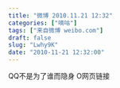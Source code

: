 ```yaml
---
title: "微博 2010.11.21 12:32"
categories: ["嘀咕"]
tags: ["来自微博 weibo.com"]
draft: false
slug: "Lwhy9K"
date: "2010-11-21 12:32:00"
---
```


<p>QQ不是为了谁而隐身 O网页链接 ​​​​</p>
